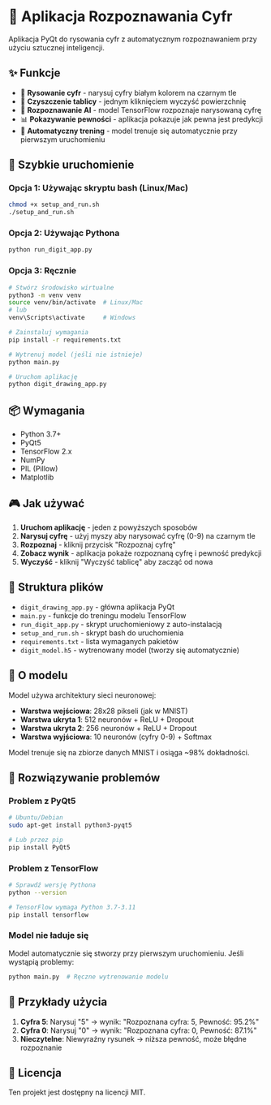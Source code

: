 # 🎯 Aplikacja Rozpoznawania Cyfr

Aplikacja PyQt do rysowania cyfr z automatycznym rozpoznawaniem przy użyciu sztucznej inteligencji.

## ✨ Funkcje

- 🎨 **Rysowanie cyfr** - narysuj cyfry białym kolorem na czarnym tle
- 🧹 **Czyszczenie tablicy** - jednym kliknięciem wyczyść powierzchnię
- 🤖 **Rozpoznawanie AI** - model TensorFlow rozpoznaje narysowaną cyfrę
- 📊 **Pokazywanie pewności** - aplikacja pokazuje jak pewna jest predykcji
- 🔄 **Automatyczny trening** - model trenuje się automatycznie przy pierwszym uruchomieniu

## 🚀 Szybkie uruchomienie

### Opcja 1: Używając skryptu bash (Linux/Mac)
```bash
chmod +x setup_and_run.sh
./setup_and_run.sh
```

### Opcja 2: Używając Pythona
```bash
python run_digit_app.py
```

### Opcja 3: Ręcznie
```bash
# Stwórz środowisko wirtualne
python3 -m venv venv
source venv/bin/activate  # Linux/Mac
# lub
venv\Scripts\activate     # Windows

# Zainstaluj wymagania
pip install -r requirements.txt

# Wytrenuj model (jeśli nie istnieje)
python main.py

# Uruchom aplikację
python digit_drawing_app.py
```

## 📦 Wymagania

- Python 3.7+
- PyQt5
- TensorFlow 2.x
- NumPy
- PIL (Pillow)
- Matplotlib

## 🎮 Jak używać

1. **Uruchom aplikację** - jeden z powyższych sposobów
2. **Narysuj cyfrę** - użyj myszy aby narysować cyfrę (0-9) na czarnym tle
3. **Rozpoznaj** - kliknij przycisk "Rozpoznaj cyfrę" 
4. **Zobacz wynik** - aplikacja pokaże rozpoznaną cyfrę i pewność predykcji
5. **Wyczyść** - kliknij "Wyczyść tablicę" aby zacząć od nowa

## 🔧 Struktura plików

- `digit_drawing_app.py` - główna aplikacja PyQt
- `main.py` - funkcje do treningu modelu TensorFlow
- `run_digit_app.py` - skrypt uruchomieniowy z auto-instalacją
- `setup_and_run.sh` - skrypt bash do uruchomienia
- `requirements.txt` - lista wymaganych pakietów
- `digit_model.h5` - wytrenowany model (tworzy się automatycznie)

## 🧠 O modelu

Model używa architektury sieci neuronowej:
- **Warstwa wejściowa**: 28x28 pikseli (jak w MNIST)
- **Warstwa ukryta 1**: 512 neuronów + ReLU + Dropout
- **Warstwa ukryta 2**: 256 neuronów + ReLU + Dropout  
- **Warstwa wyjściowa**: 10 neuronów (cyfry 0-9) + Softmax

Model trenuje się na zbiorze danych MNIST i osiąga ~98% dokładności.

## 🐛 Rozwiązywanie problemów

### Problem z PyQt5
```bash
# Ubuntu/Debian
sudo apt-get install python3-pyqt5

# Lub przez pip
pip install PyQt5
```

### Problem z TensorFlow
```bash
# Sprawdź wersję Pythona
python --version

# TensorFlow wymaga Python 3.7-3.11
pip install tensorflow
```

### Model nie ładuje się
Model automatycznie się stworzy przy pierwszym uruchomieniu. Jeśli wystąpią problemy:
```bash
python main.py  # Ręczne wytrenowanie modelu
```

## 🎉 Przykłady użycia

1. **Cyfra 5**: Narysuj "5" → wynik: "Rozpoznana cyfra: 5, Pewność: 95.2%"
2. **Cyfra 0**: Narysuj "0" → wynik: "Rozpoznana cyfra: 0, Pewność: 87.1%"
3. **Nieczytelne**: Niewyraźny rysunek → niższa pewność, może błędne rozpoznanie

## 📝 Licencja

Ten projekt jest dostępny na licencji MIT. 
